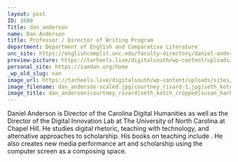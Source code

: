 ```yaml
---
layout: post
ID: 1680
Title: dan_anderson
name: Dan Anderson
title: Professor / Director of Writing Program
department: Department of English and Comparative Literature
unc_site: https://englishcomplit.unc.edu/faculty-directory/daniel-anderson/
preview-picture: https://tarheels.live/digitalsouth/wp-content/uploads/sites/2464/2021/11/dan_anderson_cropped.png
personal_site: https://iamdan.org/home
_wp_old_slug: nan
image_url: https://tarheels.live/digitalsouth/wp-content/uploads/sites/2464/2021/11/dan_anderson-scaled.jpg|https://tarheels.live/digitalsouth/wp-content/uploads/sites/2464/2021/11/courtney_rivard-1.jpg|https://tarheels.live/digitalsouth/wp-content/uploads/sites/2464/2021/11/seth_kotch_cropped.png|https://tarheels.live/digitalsouth/wp-content/uploads/sites/2464/2021/11/susan_harbage_page_cropped.png|https://tarheels.live/digitalsouth/wp-content/uploads/sites/2464/2021/11/james-leloudis_cropped.png|https://tarheels.live/digitalsouth/wp-content/uploads/sites/2464/2021/11/glenn_hinson-cropped.png|https://tarheels.live/digitalsouth/wp-content/uploads/sites/2464/2021/11/dan_anderson_cropped.png
image_filename: dan_anderson-scaled.jpg|courtney_rivard-1.jpg|seth_kotch_cropped.png|susan_harbage_page_cropped.png|james-leloudis_cropped.png|glenn_hinson-cropped.png|dan_anderson_cropped.png
image_title: dan_anderson|courtney_rivard|seth_kotch_cropped|susan_harbage_page_cropped|james-leloudis_cropped|glenn_hinson cropped|dan_anderson_cropped
---
```

Daniel Anderson is Director of the Carolina Digital Humanities as well as the Director of the Digital Innovation Lab at The University of North Carolina at Chapel Hill. He studies digital rhetoric, teaching with technology, and alternative approaches to scholarship. His books on teaching include . He also creates new media performance art and scholarship using the computer screen as a composing space.